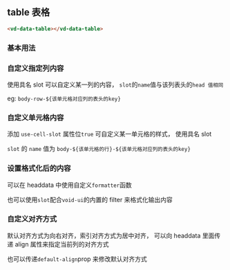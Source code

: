 ## table 表格

```html
<vd-data-table></vd-data-table>
```

### 基本用法

<example-board :component="TableBasic" :source="TableBasicSource"></example-board>

### 自定义指定列内容

使用具名 slot 可以自定义某一列的内容， `slot`的`name`值与该列表头的`head 值相同`

eg: `body-row-${该单元格对应列的表头的key}`

<example-board :component="TableProps" :source="TablePropsSource"></example-board>

### 自定义单元格内容

添加 `use-cell-slot` 属性位`true` 可自定义某一单元格的样式， 使用具名 slot

`slot` 的 `name` 值为 `body-${该单元格的行}-${该单元格对应列的表头的key}`

<example-board :component="TableCellProps" :source="TableCellPropsSource"></example-board>

### 设置格式化后的内容

可以在 headdata 中使用自定义`formatter`函数

也可以使用`slot`配合`void-ui`的内置的 filter 来格式化输出内容

<example-board :component="TableFormatter" :source="TableFormatterSource"></example-board>

### 自定义对齐方式

默认对齐方式为向右对齐，索引对齐方式为居中对齐， 可以向 headdata 里面传递 align 属性来指定当前列的对齐方式

也可以传递`default-align`prop 来修改默认对齐方式

<example-board :component="TableAlign" :source="TableAlignSource"></example-board>

<script>
import TableBasic from 'docs/examples/data/dataTable/basic/TableBasic';
import TableBasicSource from 'docs/examples/data/dataTable/basic/TableBasic.txt';
import TableProps from 'docs/examples/data/dataTable/props/TableProps';
import TablePropsSource from 'docs/examples/data/dataTable/props/TableProps.txt';
import TableCellProps from 'docs/examples/data/dataTable/cellProps/TableCellProps';
import TableCellPropsSource from 'docs/examples/data/dataTable/cellProps/TableCellProps.txt';
import TableFormatter from 'docs/examples/data/dataTable/formatter/TableFormatter';
import TableFormatterSource from 'docs/examples/data/dataTable/formatter/TableFormatter.txt';
import TableAlign from 'docs/examples/data/dataTable/align/TableAlign';
import TableAlignSource from 'docs/examples/data/dataTable/align/TableAlign.txt';


export default {
  data() {
    return {
      TableBasic,
      TableBasicSource,
      TableProps,
      TablePropsSource,
      TableCellProps,
      TableCellPropsSource,
      TableFormatter,
      TableFormatterSource,
      TableAlign,
      TableAlignSource
    }
  }
}
</script>
